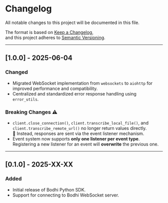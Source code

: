 # Changelog

All notable changes to this project will be documented in this file.

The format is based on [Keep a Changelog](https://keepachangelog.com/en/1.0.0/),  
and this project adheres to [Semantic Versioning](https://semver.org/spec/v2.0.0.html).

---

## [1.0.0] - 2025-06-04

### Changed

- Migrated WebSocket implementation from `websockets` to `aiohttp` for improved performance and compatibility.
- Centralized and standardized error response handling using `error_utils`.

### Breaking Changes ⚠️

- `client.close_connection()`, `client.transcribe_local_file()`, and `client.transcribe_remote_url()` no longer return values directly.  
  🔁 Instead, responses are sent via the event listener mechanism.
- Event system now supports **only one listener per event type**.  
  Registering a new listener for an event will **overwrite** the previous one.

---

## [0.1.0] - 2025-XX-XX

### Added

- Initial release of Bodhi Python SDK.
- Support for connecting to Bodhi WebSocket server.

